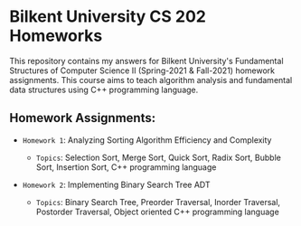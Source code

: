 # Bilkent University CS 202 Homeworks

This repository contains my answers for Bilkent University's Fundamental Structures of Computer Science II (Spring-2021 & Fall-2021) homework assignments. This course aims to teach algorithm analysis and fundamental data structures using C++ programming language. 

##  Homework Assignments:

- `Homework 1`: Analyzing Sorting Algorithm Efficiency and Complexity
    - `Topics`: Selection Sort, Merge Sort, Quick Sort, Radix Sort, Bubble Sort, Insertion Sort, C++ programming language

- `Homework 2`: Implementing Binary Search Tree ADT
    - `Topics`: Binary Search Tree, Preorder Traversal, Inorder Traversal, Postorder Traversal, Object oriented C++ programming language
